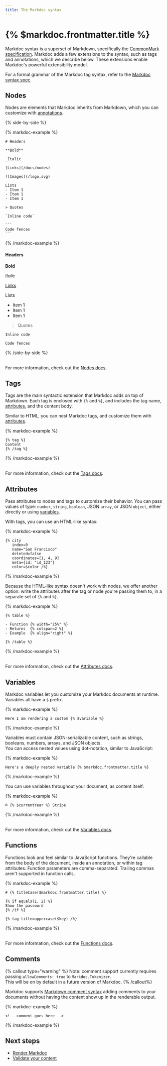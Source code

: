 ```yaml
---
title: The Markdoc syntax
---
```


# {% $markdoc.frontmatter.title %}

Markdoc syntax is a superset of Markdown, specifically the [CommonMark specification](https://commonmark.org/). Markdoc adds a few extensions to the syntax, such as tags and annotations, which we describe below. These extensions enable Markdoc's powerful extensibility model.

For a formal grammar of the Markdoc tag syntax, refer to the [Markdoc syntax spec](/spec).

## Nodes

Nodes are elements that Markdoc inherits from Markdown, which you can customize with [annotations](#annotations).

{% side-by-side %}

{% markdoc-example %}

````
# Headers

**Bold**

_Italic_

[Links](/docs/nodes)

![Images](/logo.svg)

Lists
- Item 1
- Item 1
- Item 1

> Quotes

`Inline code`

```
Code fences
```
````

{% /markdoc-example %}

#### Headers

**Bold**

_Italic_

[Links](/docs/nodes)

Lists

- Item 1
- Item 1
- Item 1

> Quotes

`Inline code`

```
Code fences
```

{% /side-by-side %}

\
For more information, check out the [Nodes docs](/docs/nodes).

## Tags

Tags are the main syntactic extension that Markdoc adds on top of Markdown. Each tag is enclosed with `{%` and `%}`, and includes the tag name, [attributes](#attributes), and the content body.

Similar to HTML, you can nest Markdoc tags, and customize them with [attributes](#attributes).

{% markdoc-example %}

```
{% tag %}
Content
{% /tag %}
```

{% /markdoc-example %}

\
For more information, check out the [Tags docs](/docs/tags).

## Attributes

Pass attributes to nodes and tags to customize their behavior. You can pass values of type: `number`, `string`, `boolean`, JSON `array`, or JSON `object`, either directly or using [variables](#variables). 

With tags, you can use an HTML-like syntax:

{% markdoc-example %}

```
{% city
   index=0
   name="San Francisco"
   deleted=false
   coordinates=[1, 4, 9]
   meta={id: "id_123"} 
   color=$color /%}
```

{% /markdoc-example %}

Because the HTML-like syntax doesn't work with nodes, we offer another option: write the attributes after the tag or node you're passing them to, in a separate set of `{%` and `%}`. 

{% markdoc-example %}

```
{% table %}

- Function {% width="25%" %}
- Returns  {% colspan=2 %}
- Example  {% align="right" %}

{% /table %}
```

{% /markdoc-example %}

\
For more information, check out the [Attributes docs](/docs/attributes).
## Variables

Markdoc variables let you customize your Markdoc documents at runtime. Variables all have a `$` prefix.

{% markdoc-example %}

```
Here I am rendering a custom {% $variable %}
```

{% /markdoc-example %}

Variables must contain JSON-serializable content, such as strings, booleans, numbers, arrays, and JSON objects.\
You can access nested values using dot-notation, similar to JavaScript:

{% markdoc-example %}

```
Here's a deeply nested variable {% $markdoc.frontmatter.title %}
```

{% /markdoc-example %}

You can use variables throughout your document, as content itself:

{% markdoc-example %}

```
© {% $currentYear %} Stripe
```

{% /markdoc-example %}

\
For more information, check out the [Variables docs](/docs/variables).

## Functions

Functions look and feel similar to JavaScript functions. They're callable from the body of the document, inside an annotation, or within tag attributes.
Function parameters are comma-separated. Trailing commas aren't supported in function calls.

{% markdoc-example %}

```
# {% titleCase($markdoc.frontmatter.title) %}

{% if equals(1, 2) %}
Show the password
{% /if %}

{% tag title=uppercase($key) /%}
```

{% /markdoc-example %}

\
For more information, check out the [Functions docs](/docs/functions).

## Comments

{% callout type="warning" %}
Note: comment support currently requires passing `allowComments: true` to `Markdoc.Tokenizer`.  
This will be on by default in a future version of Markdoc.
{% /callout%}

Markdoc supports [Markdown comment syntax](https://spec.commonmark.org/0.30/#example-624) adding comments to your documents without having the content show up in the renderable output.

{% markdoc-example %}

```
<!-- comment goes here -->
```

{% /markdoc-example %}

## Next steps

- [Render Markdoc](/docs/render)
- [Validate your content](/docs/validation)